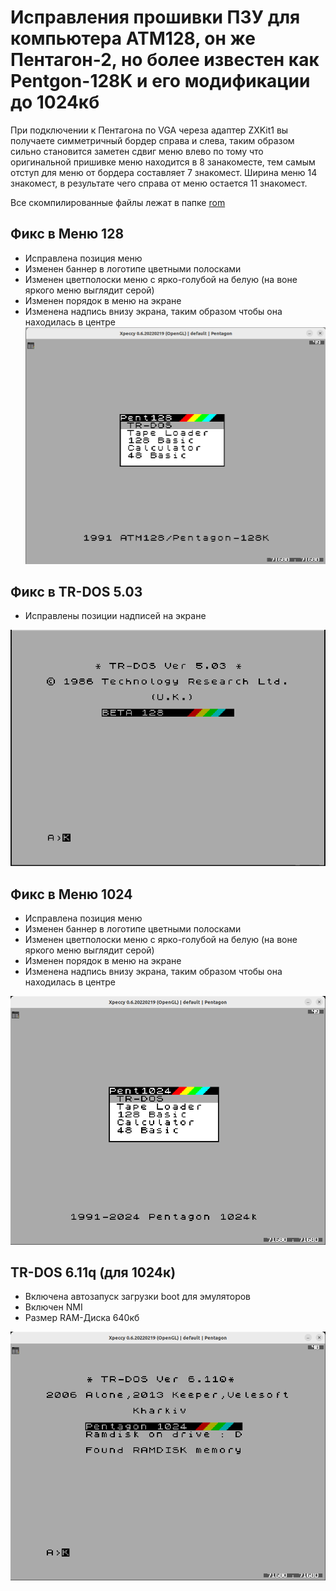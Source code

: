 # Исправления прошивки ПЗУ для компьютера ATM128, он же Пентагон-2, но более известен как Pentgon-128K и его модификации до 1024кб

При подключении к Пентагона по VGA череза адаптер ZXKit1 вы получаете симметричный бордер справа и слева, таким образом сильно  становится заметен сдвиг меню влево по тому что оригинальной пришивке меню находится в 8 занакоместе, тем самым отступ для меню от бордера составляет 7 знакомест. Ширина меню 14 знакомест, в результате чего справа от меню остается 11 знакомест.

Все скомпилированные файлы лежат в папке [rom](rom)

## Фикс в Меню 128

- Исправлена позиция меню
- Изменен баннер в логотипе  цветными полосками
- Изменен цветполоски меню с ярко-голубой на белую (на воне яркого меню выглядит серой)
- Изменен порядок в меню на экране
- Изменена надпись внизу экрана, таким образом чтобы она находилась в центре
![](images/128_fixed_tv.png)

## Фикс в TR-DOS 5.03

- Исправлены позиции надписей на экране

![](images/trdos_fixed.png)

## Фикс в Меню 1024

- Исправлена позиция меню
- Изменен баннер в логотипе  цветными полосками
- Изменен цветполоски меню с ярко-голубой на белую (на воне яркого меню выглядит серой)
- Изменен порядок в меню на экране
- Изменена надпись внизу экрана, таким образом чтобы она находилась в центре

![](images/1024_fixed_tv.png)

## TR-DOS 6.11q (для 1024к)

- Включена автозапуск загрузки boot для эмуляторов
- Включен NMI
- Размер RAM-Диска 640кб

![](images/trdos-6.11.png)
